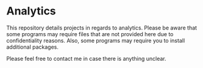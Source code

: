# Analytics

This repository details projects in regards to analytics. 
Please be aware that some programs may require files that are not provided here due to confidentiality reasons. 
Also, some programs may require you to install additional packages.

Please feel free to contact me in case there is anything unclear.

